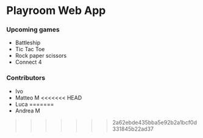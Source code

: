 # Playroom Web App

### Upcoming games
- Battleship
- Tic Tac Toe
- Rock paper scissors
- Connect 4

### Contributors
- Ivo
- Matteo M
<<<<<<< HEAD
- Luca
=======
- Andrea M
>>>>>>> 2a62ebde435bba5e92b2a1bcf0d331845b22ad37
